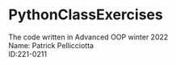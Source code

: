 # PythonClassExercises
The code written in Advanced OOP winter 2022   
Name: Patrick Pellicciotta  
ID:221-0211  
